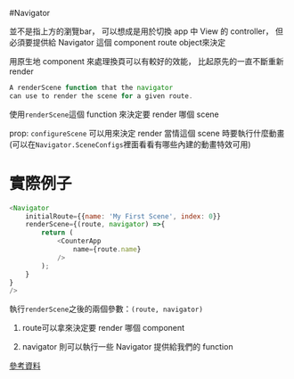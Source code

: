 #Navigator

並不是指上方的瀏覽bar，
可以想成是用於切換 app 中 View 的 controller，
但必須要提供給 Navigator 這個 component route object來決定

用原生地 component 來處理換頁可以有較好的效能，
比起原先的一直不斷重新 render

```js
A renderScene function that the navigator
can use to render the scene for a given route.
```

使用`renderScene`這個 function 來決定要 render 哪個 scene

prop: `configureScene` 可以用來決定 render 當情這個 scene 時要執行什麼動畫
(可以在`Navigator.SceneConfigs`裡面看看有哪些內建的動畫特效可用)

# 實際例子

```js
<Navigator
    initialRoute={{name: 'My First Scene', index: 0}}
    renderScene={(route, navigator) =>{
        return (
            <CounterApp
                name={route.name}
            />      
        );    
    }
}
/>
```

執行`renderScene`之後的兩個參數：`(route, navigator)`

1. route可以拿來決定要 render 哪個 component

2. navigator 則可以執行一些 Navigator 提供給我們的 function


[參考資料](https://facebook.github.io/react-native/docs/navigator.html#content)

